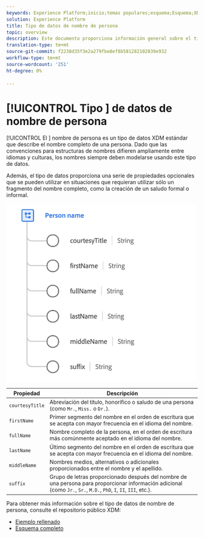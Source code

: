 ```yaml
---
keywords: Experience Platform;inicio;temas populares;esquema;Esquema;XDM;campos;esquemas;Esquemas;nombreCompleto;xdm:nombreCompleto;nombrePersona;nombre;tipoDeDatos;tipoDeDatos;
solution: Experience Platform
title: Tipo de datos de nombre de persona
topic: overview
description: Este documento proporciona información general sobre el tipo de datos XDM Nombre de persona.
translation-type: tm+mt
source-git-commit: f2238d35f3e2a279fbe8ef8b581282102039e932
workflow-type: tm+mt
source-wordcount: '251'
ht-degree: 0%

---
```



# [!UICONTROL Tipo ] de datos de nombre de persona

[!UICONTROL El ] nombre de persona es un tipo de datos XDM estándar que describe el nombre completo de una persona. Dado que las convenciones para estructuras de nombres difieren ampliamente entre idiomas y culturas, los nombres siempre deben modelarse usando este tipo de datos.

Además, el tipo de datos proporciona una serie de propiedades opcionales que se pueden utilizar en situaciones que requieran utilizar sólo un fragmento del nombre completo, como la creación de un saludo formal o informal.

<img src="../images/data-types/person-name.png" width="500" /><br />

| Propiedad | Descripción |
| --- | --- |
| `courtesyTitle` | Abreviación del título, honorífico o saludo de una persona (como `Mr.`, `Miss.` o `Dr.`). |
| `firstName` | Primer segmento del nombre en el orden de escritura que se acepta con mayor frecuencia en el idioma del nombre. |
| `fullName` | Nombre completo de la persona, en el orden de escritura más comúnmente aceptado en el idioma del nombre. |
| `lastName` | Último segmento del nombre en el orden de escritura que se acepta con mayor frecuencia en el idioma del nombre. |
| `middleName` | Nombres medios, alternativos o adicionales proporcionados entre el nombre y el apellido. |
| `suffix` | Grupo de letras proporcionado después del nombre de una persona para proporcionar información adicional (como `Jr.`, `Sr.`, `M.D.`, `PhD`, `I`, `II`, `III`, etc.). |

Para obtener más información sobre el tipo de datos de nombre de persona, consulte el repositorio público XDM:

* [Ejemplo rellenado](https://github.com/adobe/xdm/blob/master/components/datatypes/person-name.example.1.json)
* [Esquema completo](https://github.com/adobe/xdm/blob/master/components/datatypes/person-name.schema.json)